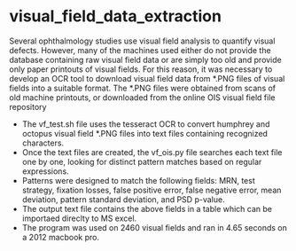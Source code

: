 # visual_field_data_extraction

Several ophthalmology studies use visual field analysis to quantify visual defects. However, many of the machines used either do not provide the database containing raw visual field data or are simply too old and provide only paper printouts of visual fields. For this reason, it was necessary to develop an OCR tool to download visual field data from *.PNG files of visual fields into a suitable format. The *.PNG files were obtained from scans of old machine printouts, or downloaded from the online OIS visual field file repository

- The vf_test.sh file uses the tesseract OCR to convert humphrey and octopus visual field *.PNG files into text files containing recognized characters. 
- Once the text files are created, the vf_ois.py file searches each text file one by one, looking for distinct pattern matches based on regular expressions. 
- Patterns were designed to match the following fields: MRN, test strategy, fixation losses, false positive error, false negative error, mean deviation, pattern standard deviation, and PSD p-value.
- The output text file contains the above fields in a table which can be importaed direclty to MS excel.
- The program was used on 2460 visual fields and ran in 4.65 seconds on a 2012 macbook pro.
